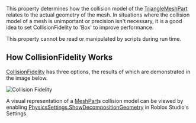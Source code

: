 This property determines how the collision model of the [TriangleMeshPart](https://developer.roblox.com/en-us/api-reference/class/TriangleMeshPart) relates to the actual geometry of the mesh. In situations where the collision model of a mesh is unimportant or precision isn't necessary, it is a good idea to set CollisionFidelity to 'Box' to improve performance.

This property cannot be read or manipulated by scripts during run time.

How CollisionFidelity Works
---------------------------

[CollisionFidelity](https://developer.roblox.com/en-us/api-reference/enum/CollisionFidelity) has three options, the results of which are demonstrated in the image below.

![Collision Fidelity](https://developer.roblox.com/assets/blt3ff26427f15a0e74/CollisionFidelity.png)

A visual representation of a [MeshPart](https://developer.roblox.com/en-us/api-reference/class/MeshPart)s collision model can be viewed by enabling [PhysicsSettings.ShowDecompositionGeometry](https://developer.roblox.com/en-us/api-reference/property/PhysicsSettings/ShowDecompositionGeometry) in Roblox Studio's Settings.
